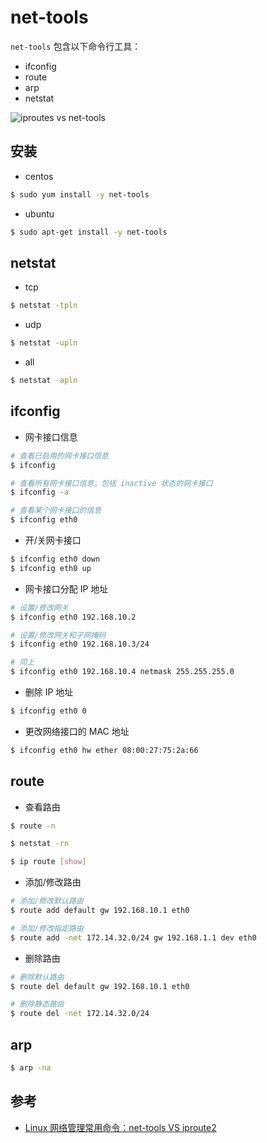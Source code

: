 # net-tools

`net-tools` 包含以下命令行工具：

* ifconfig
* route
* arp
* netstat

![iproutes vs net-tools](./img/iproute2-vs-nettools.png)

## 安装

* centos

```sh
$ sudo yum install -y net-tools
```

* ubuntu

```sh
$ sudo apt-get install -y net-tools
```

## netstat

* tcp

```sh
$ netstat -tpln
```

* udp

```sh
$ netstat -upln
```

* all

```sh
$ netstat -apln
```

## ifconfig

* 网卡接口信息

```sh
# 查看已启用的网卡接口信息
$ ifconfig

# 查看所有网卡接口信息，包括 inactive 状态的网卡接口
$ ifconfig -a

# 查看某个网卡接口的信息
$ ifconfig eth0
```

* 开/关网卡接口

```sh
$ ifconfig eth0 down
$ ifconfig eth0 up
```

* 网卡接口分配 IP 地址

```sh
# 设置/修改网关
$ ifconfig eth0 192.168.10.2

# 设置/修改网关和子网掩码
$ ifconfig eth0 192.168.10.3/24

# 同上
$ ifconfig eth0 192.168.10.4 netmask 255.255.255.0
```

* 删除 IP 地址

```sh
$ ifconfig eth0 0
```

* 更改网络接口的 MAC 地址

```sh
$ ifconfig eth0 hw ether 08:00:27:75:2a:66
```

## route

* 查看路由

```sh
$ route -n

$ netstat -rn

$ ip route [show]
```

* 添加/修改路由

```sh
# 添加/修改默认路由
$ route add default gw 192.168.10.1 eth0

# 添加/修改指定路由
$ route add -net 172.14.32.0/24 gw 192.168.1.1 dev eth0
```

* 删除路由

```sh
# 删除默认路由
$ route del default gw 192.168.10.1 eth0

# 删除静态路由
$ route del -net 172.14.32.0/24
```

## arp

```sh
$ arp -na
```

## 参考

* [Linux 网络管理常用命令：net-tools VS iproute2](http://www.cnblogs.com/wonux/p/6268134.html)